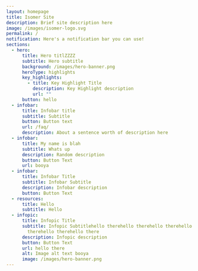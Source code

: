 ```yaml
---
layout: homepage
title: Isomer Site
description: Brief site description here
image: /images/isomer-logo.svg
permalink: /
notification: Here's a notification bar you can use!
sections:
  - hero:
      title: Hero titlZZZZ
      subtitle: Hero subtitle
      background: /images/hero-banner.png
      heroType: highlights
      key_highlights:
        - title: Key Highlight Title
          description: Key Highlight description
          url: ""
      button: hello
  - infobar:
      title: Infobar title
      subtitle: Subtitle
      button: Button text
      url: /faq/
      description: About a sentence worth of description here
  - infobar:
      title: My name is blah
      subtitle: Whats up
      description: Random description
      button: Button Text
      url: booya
  - infobar:
      title: Infobar Title
      subtitle: Infobar Subtitle
      description: Infobar description
      button: Button Text
  - resources:
      title: Hello
      subtitle: Hello
  - infopic:
      title: Infopic Title
      subtitle: Infopic Subtitlehello therehello therehello therehello therehello
        therehello therehello there
      description: Infopic description
      button: Button Text
      url: hello there
      alt: Image alt text booya
      image: /images/hero-banner.png
---
```

